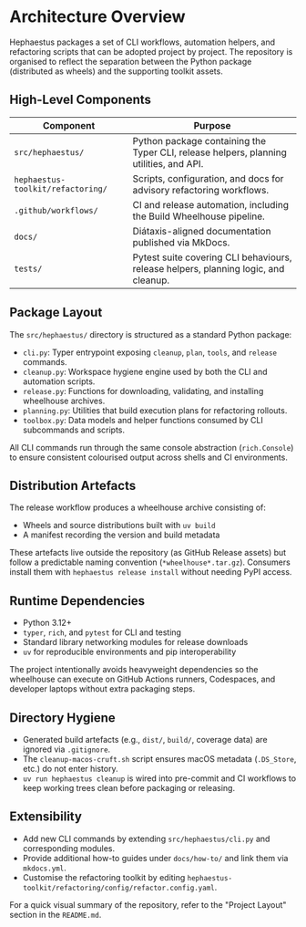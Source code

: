 # Architecture Overview

Hephaestus packages a set of CLI workflows, automation helpers, and refactoring scripts that can be
adopted project by project. The repository is organised to reflect the separation between the
Python package (distributed as wheels) and the supporting toolkit assets.

## High-Level Components

| Component                         | Purpose                                                                                |
| --------------------------------- | -------------------------------------------------------------------------------------- |
| `src/hephaestus/`                 | Python package containing the Typer CLI, release helpers, planning utilities, and API. |
| `hephaestus-toolkit/refactoring/` | Scripts, configuration, and docs for advisory refactoring workflows.                   |
| `.github/workflows/`              | CI and release automation, including the Build Wheelhouse pipeline.                    |
| `docs/`                           | Diátaxis-aligned documentation published via MkDocs.                                   |
| `tests/`                          | Pytest suite covering CLI behaviours, release helpers, planning logic, and cleanup.    |

## Package Layout

The `src/hephaestus/` directory is structured as a standard Python package:

- `cli.py`: Typer entrypoint exposing `cleanup`, `plan`, `tools`, and `release` commands.
- `cleanup.py`: Workspace hygiene engine used by both the CLI and automation scripts.
- `release.py`: Functions for downloading, validating, and installing wheelhouse archives.
- `planning.py`: Utilities that build execution plans for refactoring rollouts.
- `toolbox.py`: Data models and helper functions consumed by CLI subcommands and scripts.

All CLI commands run through the same console abstraction (`rich.Console`) to ensure consistent
colourised output across shells and CI environments.

## Distribution Artefacts

The release workflow produces a wheelhouse archive consisting of:

- Wheels and source distributions built with `uv build`
- A manifest recording the version and build metadata

These artefacts live outside the repository (as GitHub Release assets) but follow a predictable
naming convention (`*wheelhouse*.tar.gz`). Consumers install them with `hephaestus release install`
without needing PyPI access.

## Runtime Dependencies

- Python 3.12+
- `typer`, `rich`, and `pytest` for CLI and testing
- Standard library networking modules for release downloads
- `uv` for reproducible environments and pip interoperability

The project intentionally avoids heavyweight dependencies so the wheelhouse can execute on GitHub
Actions runners, Codespaces, and developer laptops without extra packaging steps.

## Directory Hygiene

- Generated build artefacts (e.g., `dist/`, `build/`, coverage data) are ignored via `.gitignore`.
- The `cleanup-macos-cruft.sh` script ensures macOS metadata (`.DS_Store`, etc.) do not enter
  history.
- `uv run hephaestus cleanup` is wired into pre-commit and CI workflows to keep working trees clean
  before packaging or releasing.

## Extensibility

- Add new CLI commands by extending `src/hephaestus/cli.py` and corresponding modules.
- Provide additional how-to guides under `docs/how-to/` and link them via `mkdocs.yml`.
- Customise the refactoring toolkit by editing `hephaestus-toolkit/refactoring/config/refactor.config.yaml`.

For a quick visual summary of the repository, refer to the "Project Layout" section in the
`README.md`.
